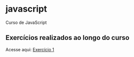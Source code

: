 # javascript
Curso de JavaScript

<h2>Exercícios realizados ao longo do curso</h2>
Acesse aqui:
<a href="https://emersonthiago168.github.io/javascript/exercicios/exercicio1/" target="_blank">Exercício 1</a>
